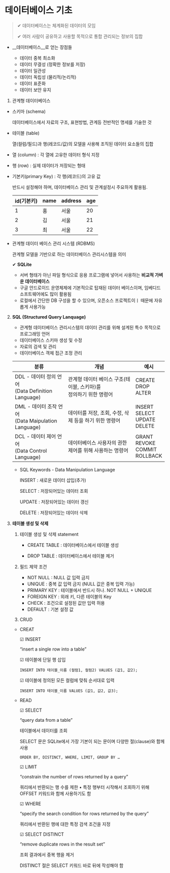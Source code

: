 # 데이터베이스 기초

>✔ 데이터베이스는 체계화된 데이터의 모임
>
>✔ 여러 사람이 공유하고 사용할 목적으로 통합 관리되는 정보의 집합



- __데이터베이스__로 얻는 장점들

  - 데이터 중복 최소화
  - 데이터 무결성 (정확한 정보를 저장)
  - 데이터 일관성
  - 데이터 독립성 (물리적/논리적)
  - 데이터 표준화
  - 데이터 보안 유지

  

1.  관계형 데이터베이스

   - 스키마 (schema) 

     데이터베이스에서 자료의 구조, 표현방법, 관계등 전반적인 명세를 기술한 것

   - 테이블 (table)

     열(컬럼/필드)과 행(레코드/값)의 모델을 사용해 조직된 데이터 요소들의 집합

   - 열 (column) : 각 열에 고유한 데이터 형식 지정

   - 행 (row) : 실제 데이터가 저장되는 형태

   - 기본키(primary Key) : 각 행(레코드)의 고유 값

     반드시 설정해야 하며, 데이터베이스 관리 및 관계설정시 주요하게 활용됨.

     | id(기본키) | name | address | age  |
     | ---------- | ---- | ------- | ---- |
     | 1          | 홍   | 서울    | 20   |
     | 2          | 김   | 서울    | 21   |
     | 3          | 최   | 서울    | 22   |

     

   - 관계형 데이터 베이스 관리 시스템 (RDBMS)

     관계형 모델을 기반으로 하는 데이터베이스 관리시스템을 의미

     ✔ __SQLite__

     - 서버 형태가 아닌 파일 형식으로 응용 프로그램에 넣어서 사용하는 __비교적 가벼운 데이터베이스__
     - 구글 안드로이드 운영체제에 기본적으로 탑재된 데이터 베이스이며, 임베디드 소프트웨어에도 많이 활용됨
     - 로컬에서 간단한 DB 구성을 할 수 있으며, 오픈소스 프로젝트이ㅣ 때문에 자유롭게 사용가능



2. __SQL (Structured Query Lanquage)__

   - 관계형 데이터베이스 관리시스템의 데이터 관리를 위해 설계된 특수 목적으로 프로그래밍 언어
   - 데이터베이스 스키마 생성 및 수정 
   - 자료의 검색 및 관리 
   - 데이터베이스 객체 접근 조정 관리

   | 분류                                                     | 개념                                                         | 예시                                        |
   | -------------------------------------------------------- | ------------------------------------------------------------ | ------------------------------------------- |
   | DDL - 데이터 정의 언어<br /> (Data Definition Language)  | 관계형 데이터 베이스 구조(테이블, 스키마)를<br /> 정의하기 위한 명령어 | CREATE<br />DROP<br />ALTER                 |
   | DML - 데이터 조작 언어<br /> (Data Maipulation Language) | 데이터를 저장, 조회, 수정, 삭제 등을 하기 위한 명령어        | INSERT<br />SELECT<br />UPDATE<br />DELETE  |
   | DCL - 데이터 제어 언어<br /> (Data Control Language)     | 데이터베이스 사용자의 권한 제어를 위해 사용하는 명령어       | GRANT<br />REVOKE<br />COMMIT<br />ROLLBACK |

   - SQL Keywords - Data Manipulation Language 

     INSERT : 새로운 데이터 삽입(추가) 

     SELECT : 저장되어있는 데이터 조회 

     UPDATE : 저장되어있는 데이터 갱신

     DELETE : 저장되어있는 데이터 삭제

     

3. __테이블 생성 및 삭제__

   1. 테이블 생성 및 삭제 statement

      - CREATE TABLE : 데이터베이스에서 테이블 생성 

      - DROP TABLE : 데이터베이스에서 테이블 제거

        

   2. 필드 제약 조건

      - NOT NULL : NULL 값 입력 금지
      - UNIQUE : 중복 값 입력 금지 (NULL  값은 중복 입력 가능)
      - PRIMARY KEY : 테이블에서 반드시 하나. NOT NULL + UNIQUE
      - FOREIGN KEY : 외래 키, 다른 테이블의 Key
      - CHECK : 조건으로 설정된 값만 입력 허용
      - DEFAULT : 기본 설정 값

   

   2.  CRUD

      - CREAT

        ☑ INSERT 

        “insert a single row into a table” 

        

        ☑ 테이블에 단일 행 삽입

        ```sqlite
        INSERT INTO 테이블_이름 (컬럼1, 컬럼2) VALUES (값1, 값2);
        ```

        

        ☑ 테이블에 정의된 모든 컬럼에 맞춰 순서대로 입력

         ```sqlite
         INSERT INTO 테이블_이름 VALUES (값1, 값2, 값3);
         ```

        

      - READ

        ☑ SELECT 

        “query data from a table” 

        테이블에서 데이터를 조회

        SELECT 문은 SQLite에서 가장 기본이 되는 문이며 다양한 절(clause)와 함께 사용

        ```sqlite
        ORDER BY, DISTINCT, WHERE, LIMIT, GROUP BY …
        ```

        

        ☑ LIMIT 

        “constrain the number of rows returned by a query” 

        쿼리에서 반환되는 행 수를 제한 • 특정 행부터 시작해서 조회하기 위해 OFFSET 키워드와 함께 사용하기도 함

        

        ☑  WHERE

        “specify the search condition for rows returned by the query”

        쿼리에서 반환된 행에 대한 특정 검색 조건을 지정

        

        ☑  SELECT DISTINCT 

        “remove duplicate rows in the result set” 

        조회 결과에서 중복 행을 제거 

        DISTINCT 절은 SELECT 키워드 바로 뒤에 작성해야 함
